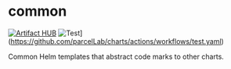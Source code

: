 # common

[![Artifact HUB](https://img.shields.io/endpoint?url=https://artifacthub.io/badge/repository/common)](https://artifacthub.io/packages/helm/parcellab/common) ![Test](https://github.com/parcelLab/charts/actions/workflows/test.yaml/badge.svg)](https://github.com/parcelLab/charts/actions/workflows/test.yaml)

Common Helm templates that abstract code marks to other charts.
